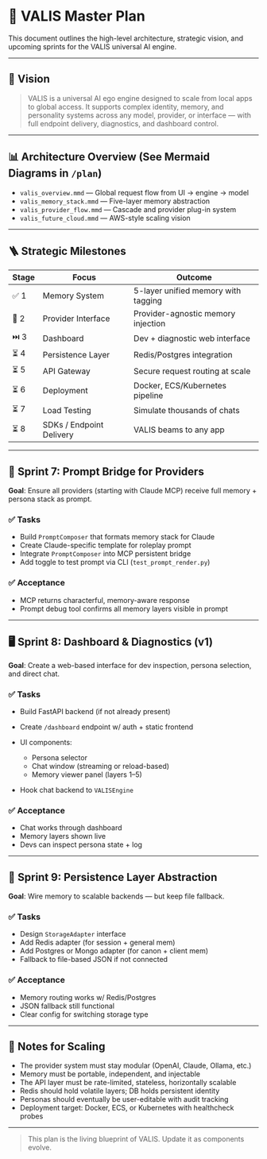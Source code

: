 # 🧠 VALIS Master Plan

This document outlines the high-level architecture, strategic vision, and upcoming sprints for the VALIS universal AI engine.

---

## 🎯 Vision

> VALIS is a universal AI ego engine designed to scale from local apps to global access. It supports complex identity, memory, and personality systems across any model, provider, or interface — with full endpoint delivery, diagnostics, and dashboard control.

---

## 📊 Architecture Overview (See Mermaid Diagrams in `/plan`)

* `valis_overview.mmd` — Global request flow from UI → engine → model
* `valis_memory_stack.mmd` — Five-layer memory abstraction
* `valis_provider_flow.mmd` — Cascade and provider plug-in system
* `valis_future_cloud.mmd` — AWS-style scaling vision

---

## 🪜 Strategic Milestones

| Stage | Focus                    | Outcome                             |
| ----- | ------------------------ | ----------------------------------- |
| ✅ 1   | Memory System            | 5-layer unified memory with tagging |
| 🔄 2  | Provider Interface       | Provider-agnostic memory injection  |
| ⏭️ 3  | Dashboard                | Dev + diagnostic web interface      |
| ⏳ 4   | Persistence Layer        | Redis/Postgres integration          |
| ⏳ 5   | API Gateway              | Secure request routing at scale     |
| ⏳ 6   | Deployment               | Docker, ECS/Kubernetes pipeline     |
| ⏳ 7   | Load Testing             | Simulate thousands of chats         |
| ⏳ 8   | SDKs / Endpoint Delivery | VALIS beams to any app              |

---

## 🧠 Sprint 7: Prompt Bridge for Providers

**Goal**: Ensure all providers (starting with Claude MCP) receive full memory + persona stack as prompt.

### ✅ Tasks

* Build `PromptComposer` that formats memory stack for Claude
* Create Claude-specific template for roleplay prompt
* Integrate `PromptComposer` into MCP persistent bridge
* Add toggle to test prompt via CLI (`test_prompt_render.py`)

### ✅ Acceptance

* MCP returns characterful, memory-aware response
* Prompt debug tool confirms all memory layers visible in prompt

---

## 🖥️ Sprint 8: Dashboard & Diagnostics (v1)

**Goal**: Create a web-based interface for dev inspection, persona selection, and direct chat.

### ✅ Tasks

* Build FastAPI backend (if not already present)
* Create `/dashboard` endpoint w/ auth + static frontend
* UI components:

  * Persona selector
  * Chat window (streaming or reload-based)
  * Memory viewer panel (layers 1–5)
* Hook chat backend to `VALISEngine`

### ✅ Acceptance

* Chat works through dashboard
* Memory layers shown live
* Devs can inspect persona state + log

---

## 💾 Sprint 9: Persistence Layer Abstraction

**Goal**: Wire memory to scalable backends — but keep file fallback.

### ✅ Tasks

* Design `StorageAdapter` interface
* Add Redis adapter (for session + general mem)
* Add Postgres or Mongo adapter (for canon + client mem)
* Fallback to file-based JSON if not connected

### ✅ Acceptance

* Memory routing works w/ Redis/Postgres
* JSON fallback still functional
* Clear config for switching storage type

---

## 📌 Notes for Scaling

* The provider system must stay modular (OpenAI, Claude, Ollama, etc.)
* Memory must be portable, independent, and injectable
* The API layer must be rate-limited, stateless, horizontally scalable
* Redis should hold volatile layers; DB holds persistent identity
* Personas should eventually be user-editable with audit tracking
* Deployment target: Docker, ECS, or Kubernetes with healthcheck probes

---

> This plan is the living blueprint of VALIS. Update it as components evolve.
